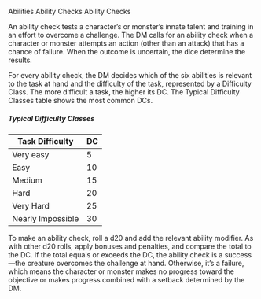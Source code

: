 Abilities
Ability Checks
Ability Checks
<p>
  An ability check tests a character’s or monster’s innate talent and training in an effort to overcome a challenge. The DM calls for an ability check when a character or monster attempts an action (other than an attack) that has a chance of failure. When the outcome is uncertain, the dice determine the results.
</p>
<p>
  For every ability check, the DM decides which of the six abilities is relevant to the task at hand and the difficulty of the task, represented by a Difficulty Class. The more difficult a task, the higher its DC. The Typical Difficulty Classes table shows the most common DCs.
</p>
<h5>Typical Difficulty Classes</h5>
<table class="table table-sm">
  <thead><tr><th>Task Difficulty</th><th>DC</th></tr></thead>
  <tbody>
    <tr><td>Very easy</td><td>5</td></tr>
    <tr><td>Easy</td><td>10</td></tr>
    <tr><td>Medium</td><td>15</td></tr>
    <tr><td>Hard</td><td>20</td></tr>
    <tr><td>Very Hard</td><td>25</td></tr>
    <tr><td>Nearly Impossible</td><td>30</td></tr>
  </tbody>
</table>
<p>
  To make an ability check, roll a d20 and add the relevant ability modifier. As with other d20 rolls, apply bonuses and penalties, and compare the total to the DC. If the total equals or exceeds the DC, the ability check is a success—the creature overcomes the challenge at hand. Otherwise, it’s a failure, which means the character or monster makes no progress toward the objective or makes progress combined with a setback determined by the DM.
</p>